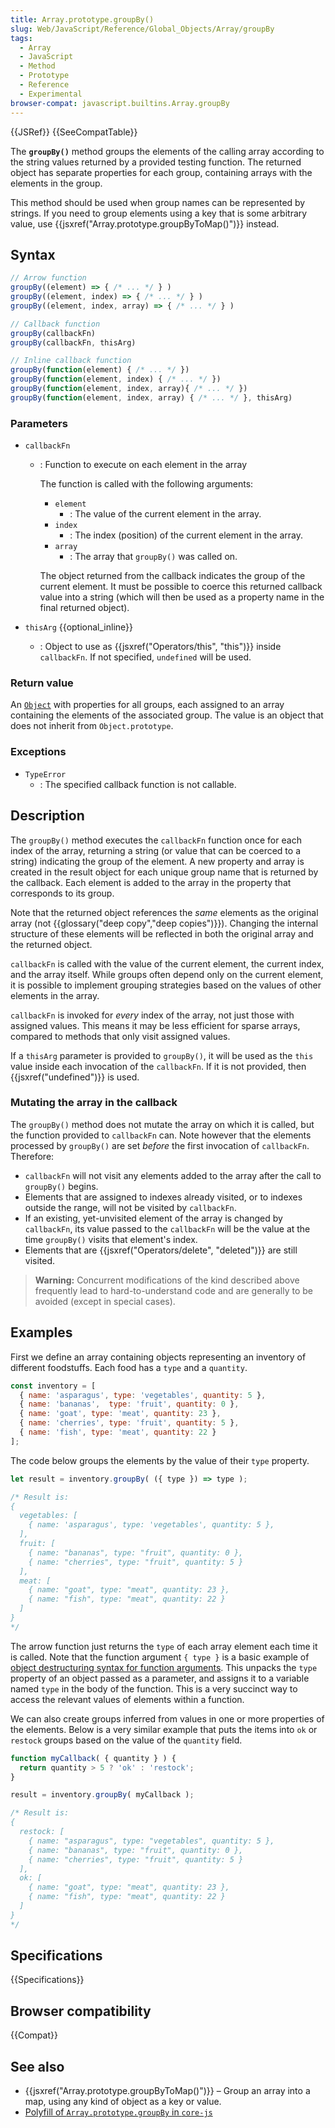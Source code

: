 ```yaml
---
title: Array.prototype.groupBy()
slug: Web/JavaScript/Reference/Global_Objects/Array/groupBy
tags:
  - Array
  - JavaScript
  - Method
  - Prototype
  - Reference
  - Experimental
browser-compat: javascript.builtins.Array.groupBy
---
```

{{JSRef}} {{SeeCompatTable}}

The **`groupBy()`** method groups the elements of the calling array according to the string values returned by a provided testing function.
The returned object has separate properties for each group, containing arrays with the elements in the group.

<!-- {{EmbedInteractiveExample("pages/js/array-groupby.html")}} -->

This method should be used when group names can be represented by strings.
If you need to group elements using a key that is some arbitrary value, use {{jsxref("Array.prototype.groupByToMap()")}} instead.

## Syntax

```js
// Arrow function
groupBy((element) => { /* ... */ } )
groupBy((element, index) => { /* ... */ } )
groupBy((element, index, array) => { /* ... */ } )

// Callback function
groupBy(callbackFn)
groupBy(callbackFn, thisArg)

// Inline callback function
groupBy(function(element) { /* ... */ })
groupBy(function(element, index) { /* ... */ })
groupBy(function(element, index, array){ /* ... */ })
groupBy(function(element, index, array) { /* ... */ }, thisArg)
```

### Parameters

- `callbackFn`

  - : Function to execute on each element in the array
  
    The function is called with the following arguments:

    - `element`
      - : The value of the current element in the array.
    - `index`
      - : The index (position) of the current element in the array.
    - `array`
      - : The array that `groupBy()` was called on.

    The object returned from the callback indicates the group of the current element.
    It must be possible to coerce this returned callback value into a string (which will then be used as a property name in the final returned object).

- `thisArg` {{optional_inline}}
  - : Object to use as {{jsxref("Operators/this", "this")}} inside `callbackFn`.
      If not specified, `undefined` will be used.

### Return value

An [`Object`](/en-US/docs/Web/JavaScript/Reference/Global_Objects/Object) with properties for all groups, each assigned to an array containing the elements of the associated group.
The value is an object that does not inherit from `Object.prototype`.

### Exceptions

- `TypeError`
  - : The specified callback function is not callable.

## Description

The `groupBy()` method executes the `callbackFn` function once for each index of the array, returning a string (or value that can be coerced to a string) indicating the group of the element.
A new property and array is created in the result object for each unique group name that is returned by the callback.
Each element is added to the array in the property that corresponds to its group.

Note that the returned object references the _same_ elements as the original array (not {{glossary("deep copy","deep copies")}}).
Changing the internal structure of these elements will be reflected in both the original array and the returned object.

`callbackFn` is called with the value of the current element, the current index, and the array itself.
While groups often depend only on the current element, it is possible to implement grouping strategies based on the values of other elements in the array.

`callbackFn` is invoked for _every_ index of the array, not just those with assigned values.
This means it may be less efficient for sparse arrays, compared to methods that only visit assigned values.

If a `thisArg` parameter is provided to `groupBy()`, it will be used as the `this` value inside each invocation of the `callbackFn`.
If it is not provided, then {{jsxref("undefined")}} is used.

### Mutating the array in the callback

The `groupBy()` method does not mutate the array on which it is called, but the function provided to `callbackFn` can.
Note however that the elements processed by `groupBy()` are set _before_ the first invocation of `callbackFn`.
Therefore:

- `callbackFn` will not visit any elements added to the array after the call to `groupBy()` begins.
- Elements that are assigned to indexes already visited, or to indexes outside the range, will not be visited by `callbackFn`.
- If an existing, yet-unvisited element of the array is changed by `callbackFn`, its value passed to the `callbackFn` will be the value at the time `groupBy()` visits that element's index.
- Elements that are {{jsxref("Operators/delete", "deleted")}} are still visited.

> **Warning:** Concurrent modifications of the kind described above frequently lead to hard-to-understand code and are generally to be avoided (except in special cases).

## Examples

First we define an array containing objects representing an inventory of different foodstuffs.
Each food has a `type` and a `quantity`.

```js
const inventory = [
  { name: 'asparagus', type: 'vegetables', quantity: 5 },
  { name: 'bananas',  type: 'fruit', quantity: 0 },
  { name: 'goat', type: 'meat', quantity: 23 },
  { name: 'cherries', type: 'fruit', quantity: 5 },
  { name: 'fish', type: 'meat', quantity: 22 }
];
```

The code below groups the elements by the value of their `type` property.

```js
let result = inventory.groupBy( ({ type }) => type );

/* Result is:
{ 
  vegetables: [
    { name: 'asparagus', type: 'vegetables', quantity: 5 }, 
  ],
  fruit: [
    { name: "bananas", type: "fruit", quantity: 0 },
    { name: "cherries", type: "fruit", quantity: 5 }
  ], 
  meat: [
    { name: "goat", type: "meat", quantity: 23 },
    { name: "fish", type: "meat", quantity: 22 }
  ] 
}
*/
```

The arrow function just returns the `type` of each array element each time it is called.
Note that the function argument `{ type }` is a basic example of [object destructuring syntax for function arguments](/en-US/docs/Web/JavaScript/Reference/Operators/Destructuring_assignment#unpacking_fields_from_objects_passed_as_a_function_parameter).
This unpacks the `type` property of an object passed as a parameter, and assigns it to a variable named `type` in the body of the function.
This is a very succinct way to access the relevant values of elements within a function.

We can also create groups inferred from values in one or more properties of the elements.
Below is a very similar example that puts the items into `ok` or `restock` groups based on the value of the `quantity` field.

```js
function myCallback( { quantity } ) {
  return quantity > 5 ? 'ok' : 'restock';
}

result = inventory.groupBy( myCallback );

/* Result is:
{ 
  restock: [
    { name: "asparagus", type: "vegetables", quantity: 5 },
    { name: "bananas", type: "fruit", quantity: 0 },
    { name: "cherries", type: "fruit", quantity: 5 }
  ], 
  ok: [
    { name: "goat", type: "meat", quantity: 23 },
    { name: "fish", type: "meat", quantity: 22 }
  ] 
}
*/
```

## Specifications

{{Specifications}}

## Browser compatibility

{{Compat}}

## See also

- {{jsxref("Array.prototype.groupByToMap()")}} – Group an array into a map, using any kind of object as a key or value.
- [Polyfill of `Array.prototype.groupBy` in `core-js`](https://github.com/zloirock/core-js#array-grouping)
